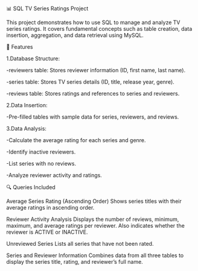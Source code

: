 📊 SQL TV Series Ratings Project

This project demonstrates how to use SQL to manage and analyze TV series ratings. It covers fundamental concepts such as table creation, data insertion, aggregation, and data retrieval using MySQL.

🚀 Features

1.Database Structure:

-reviewers table: Stores reviewer information (ID, first name, last name).

-series table: Stores TV series details (ID, title, release year, genre).

-reviews table: Stores ratings and references to series and reviewers.

2.Data Insertion:

-Pre-filled tables with sample data for series, reviewers, and reviews.

3.Data Analysis:

-Calculate the average rating for each series and genre.

-Identify inactive reviewers.

-List series with no reviews.

-Analyze reviewer activity and ratings.

🔍 Queries Included

Average Series Rating (Ascending Order)
Shows series titles with their average ratings in ascending order.

Reviewer Activity Analysis
Displays the number of reviews, minimum, maximum, and average ratings per reviewer. Also indicates whether the reviewer is ACTIVE or INACTIVE.

Unreviewed Series
Lists all series that have not been rated.

Series and Reviewer Information
Combines data from all three tables to display the series title, rating, and reviewer’s full name.

